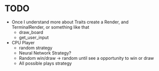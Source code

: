 # TODO

- Once I understand more about Traits create a Render, and TerminalRender, or something like that
  - draw_board
  - get_user_input
- CPU Player
  - random strategy
  - Neural Network Strategy?
  - Random win/draw -> random until see a opportunity to win or draw
  - All possible plays strategy